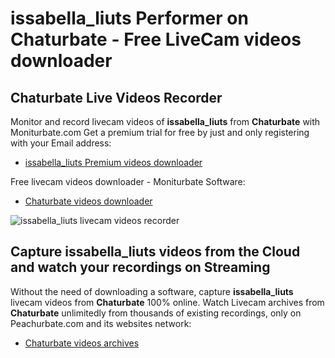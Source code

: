 # issabella_liuts Performer on Chaturbate - Free LiveCam videos downloader

## Chaturbate Live Videos Recorder

Monitor and record livecam videos of **issabella_liuts** from **Chaturbate** with Moniturbate.com
Get a premium trial for free by just and only registering with your Email address:
* [issabella_liuts Premium videos downloader](https://moniturbate.com/request-demo-licence-key.html)

Free livecam videos downloader - Moniturbate Software:
* [Chaturbate videos downloader](https://moniturbate.com/moniturbate-download-software.html)

![issabella_liuts livecam videos recorder](https://peachurnet.com/templates/moniturbate-software.png)


## Capture issabella_liuts videos from the Cloud and watch your recordings on Streaming

Without the need of downloading a software, capture **issabella_liuts** livecam videos from **Chaturbate** 100% online.
Watch Livecam archives from **Chaturbate** unlimitedly from thousands of existing recordings, only on Peachurbate.com and its websites network:
* [Chaturbate videos archives](https://peachurnet.com/)